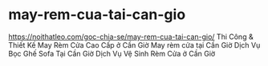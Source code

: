 # may-rem-cua-tai-can-gio
https://noithatleo.com/goc-chia-se/may-rem-cua-tai-can-gio/     Thi Công &amp; Thiết Kế May Rèm Cửa Cao Cấp ở Cần Giờ May rèm cửa tại Cần Giờ Dịch Vụ Bọc Ghế Sofa Tại Cần Giờ Dịch Vụ Vệ Sinh Rèm Cửa ở Cần Giờ

